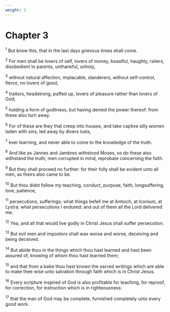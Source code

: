 ```yaml
---
weight: 3
---
```


# Chapter 3

<sup>1</sup> But know this, that in the last days grievous times shall come. 

<sup>2</sup> For men shall be lovers of self, lovers of money, boastful, haughty, railers, disobedient to parents, unthankful, unholy, 

<sup>3</sup> without natural affection, implacable, slanderers, without self-control, fierce, no lovers of good, 

<sup>4</sup> traitors, headstrong, puffed up, lovers of pleasure rather than lovers of God; 

<sup>5</sup> holding a form of godliness, but having denied the power thereof: from these also turn away. 

<sup>6</sup> For of these are they that creep into houses, and take captive silly women laden with sins, led away by divers lusts, 

<sup>7</sup> ever learning, and never able to come to the knowledge of the truth. 

<sup>8</sup> And like as Jannes and Jambres withstood Moses, so do these also withstand the truth; men corrupted in mind, reprobate concerning the faith. 

<sup>9</sup> But they shall proceed no further: for their folly shall be evident unto all men, as theirs also came to be. 

<sup>10</sup> But thou didst follow my teaching, conduct, purpose, faith, longsuffering, love, patience, 

<sup>11</sup> persecutions, sufferings; what things befell me at Antioch, at Iconium, at Lystra; what persecutions I endured: and out of them all the Lord delivered me. 

<sup>12</sup> Yea, and all that would live godly in Christ Jesus shall suffer persecution. 

<sup>13</sup> But evil men and impostors shall wax worse and worse, deceiving and being deceived. 

<sup>14</sup> But abide thou in the things which thou hast learned and hast been assured of, knowing of whom thou hast learned them; 

<sup>15</sup> and that from a babe thou hast known the sacred writings which are able to make thee wise unto salvation through faith which is in Christ Jesus. 

<sup>16</sup> Every scripture inspired of God is also profitable for teaching, for reproof, for correction, for instruction which is in righteousness: 

<sup>17</sup> that the man of God may be complete, furnished completely unto every good work. 



